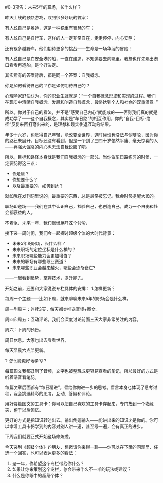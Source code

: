 #0-3预告：未来5年的职场，长什么样？

昨天上线的预热游戏，收到很多好玩的答案：

有人说自己是奥迪，这是一种稳重有智慧的车；

有人说自己是自行车，这样的人一定非常自在，走走停停，内心安静；

还有很多越野车，他们期待更多的挑战——生命是一场华丽的冒险！

有人说自己是在安全港的船，一直在建造，不知道要去向哪里。我想也许先走出港口看看再造船，是个好决定。

其实所有的答案背后，都是同一个答案：自我概念。

你是如何看待自己的？你是如何期待自己的？

心理学家舒伯认为，你的职业生涯就是：“一个自我概念形成和实现的过程。我们在现实中清晰自我概念，发展和创造自我概念，最终达到个人和社会的双重满意。”

所以，你对于自己的看法，并不是“感受自己内心”就能成的——否则我们真的就是成功学了——这个自我概念，其实是“车日路”的相互作用，你的“自我-目标-路径”反复来回打磨出来的，是理想和现实往返互动的结果。

年少十六岁，你觉得自己年轻，能改变全世界，这时候谁也没法与你辩驳，因为你的路还未展开，目标还没有看到。但是一个到了三四十岁依然平庸、毫无惊喜的人——再强大倔强的内心也无法自我说服了吧。

所以，目标和路径本身就是我们自我概念的一部分。当你做车日路练习的时候，一定要记得这三点：
- 你是谁？
- 你想要什么？
- 以及最重要的，如何到达？

就如我在发刊词里说的，最重要的东西，总是最常被忘记。我会时常提醒大家的。

职场即道场——我们在其中认识自己，检验自己，也创造自己，成为一个自我和社会都获益的人。

不着急，未来一年，我们慢慢展开这个讨论。

接下来一周时间，我们会一起探讨超级个体的大时代背景：
- 未来5年的职场，长什么样？
- 未来职场的定位坐标是什么样的？
- 未来职场哪些能力会更加增值？
- 未来的职场有哪些职业赛道？
- 未来哪些职业会越来越火，哪些会逐渐衰亡?  

——一起看到趋势，掌握技术，提升能力。

开始之前，还要和大家说说专栏具体的安排：
1.怎样更新？

每周一个主题——比如下周，就来聊聊未来5年的职场会是什么样。

周一到周三：连续3天，每天都会推送音频+图文。

周四和周五：互动评论，我们会深度讨论前面三天大家非常关注的内容。

周六：下周的预告。

周日休息。大家也出去看看世界。

每天早晨六点半更新。

2.怎么能更好地学习？

每篇图文我都录制了音频，文字也被整理成更容易查看的笔记，所以最好的方式是听着语音看笔记。

每篇文章后面都有“每日精进”，留给你做进一步的思考。留言本身也体现了思考过程，我会挑选精彩的思考，互动、答疑和评论。

用好每篇图文的工具卡：你可以把自己喜欢的工具卡存起来，专门放到一个收藏夹，便于以后回忆。

更好的方式是把知识转述出去。输出倒逼输入——能讲出来的知识才是你的。你可以拿着工具卡把学到的内容对别人讲一遍，甚至写一遍，会有真正的进步。

下周我们就要正式开始这场修炼啦。

今天来到《超级个体》的朋友，想邀请你来聊一聊——你可以在下面的问题里，任选一个回答，也可以表达更多的看法：
1. 这一年，你希望这个专栏带给你什么？
2. 如果让你来策划这个专栏，你会带来什么不一样的玩法或建议？
3. 什么是你眼中的超级个体？